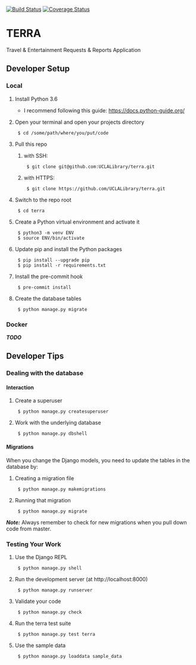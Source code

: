 [![Build Status](https://travis-ci.com/UCLALibrary/terra.svg?branch=master)](https://travis-ci.com/UCLALibrary/terra) [![Coverage Status](https://coveralls.io/repos/github/UCLALibrary/terra/badge.svg?branch=master)](https://coveralls.io/github/UCLALibrary/terra?branch=master)

# TERRA
Travel & Entertainment Requests & Reports Application

## Developer Setup

### Local

1. Install Python 3.6
	- I recommend following this guide: https://docs.python-guide.org/
2. Open your terminal and open your projects directory
		
		$ cd /some/path/where/you/put/code

3. Pull this repo
	1. with SSH:
		
			$ git clone git@github.com:UCLALibrary/terra.git

	2. with HTTPS:
			
			$ git clone https://github.com/UCLALibrary/terra.git

4. Switch to the repo root
		
		$ cd terra

5. Create a Python virtual environment and activate it
		
		$ python3 -m venv ENV
		$ source ENV/bin/activate

6. Update pip and install the Python packages
		
		$ pip install --upgrade pip
		$ pip install -r requirements.txt

7. Install the pre-commit hook

		$ pre-commit install

8. Create the database tables
		
		$ python manage.py migrate

### Docker

***TODO***

## Developer Tips

### Dealing with the database

#### Interaction

1. Create a superuser

		$ python manage.py createsuperuser

2. Work with the underlying database

		$ python manage.py dbshell

#### Migrations

When you change the Django models, you need to update the tables in the database by: 

1. Creating a migration file

		$ python manage.py makemigrations

2. Running that migration

		$ python manage.py migrate

***Note:*** Always remember to check for new migrations when you pull down code from master.

### Testing Your Work

1. Use the Django REPL
		
		$ python manage.py shell

2. Run the development server (at http://localhost:8000)
		
		$ python manage.py runserver

3. Validate your code

		$ python manage.py check

4. Run the terra test suite

		$ python manage.py test terra

5. Use the sample data

		$ python manage.py loaddata sample_data
